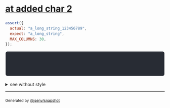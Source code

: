 # [at added char 2](../../max_columns.test.js#L27)

```js
assert({
  actual: "a_long_string_123456789",
  expect: "a_long_string",
  MAX_COLUMNS: 30,
});
```

![img](throw.svg)

<details>
  <summary>see without style</summary>

```console
AssertionError: actual and expect are different

actual: "a_long_string_12345"…
expect: "a_long_string"
```

</details>

---

<sub>
  Generated by <a href="https://github.com/jsenv/core/tree/main/packages/independent/snapshot">@jsenv/snapshot</a>
</sub>